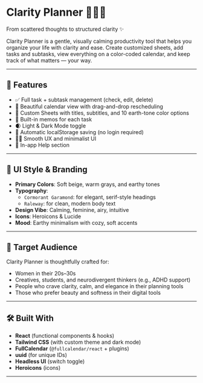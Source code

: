 # Clarity Planner 🧘‍♀️📅  
From scattered thoughts to structured clarity ✨

Clarity Planner is a gentle, visually calming productivity tool that helps you organize your life with clarity and ease. Create customized sheets, add tasks and subtasks, view everything on a color-coded calendar, and keep track of what matters — your way.

---

## 🌟 Features

- ✅ Full task + subtask management (check, edit, delete)
- 📆 Beautiful calendar view with drag-and-drop rescheduling
- 🧩 Custom Sheets with titles, subtitles, and 10 earth-tone color options
- 📝 Built-in memos for each task
- 🌒 Light & Dark Mode toggle
- 💾 Automatic localStorage saving (no login required)
- 🧘‍♀️ Smooth UX and minimalist UI
- 📘 In-app Help section

---

## 🎨 UI Style & Branding

- **Primary Colors**: Soft beige, warm grays, and earthy tones  
- **Typography**:  
  - `Cormorant Garamond`: for elegant, serif-style headings  
  - `Raleway`: for clean, modern body text  
- **Design Vibe**: Calming, feminine, airy, intuitive  
- **Icons**: Heroicons & Lucide  
- **Mood**: Earthy minimalism with cozy, soft accents

---

## 🎯 Target Audience

Clarity Planner is thoughtfully crafted for:

- Women in their 20s–30s  
- Creatives, students, and neurodivergent thinkers (e.g., ADHD support)  
- People who crave clarity, calm, and elegance in their planning tools  
- Those who prefer beauty and softness in their digital tools  

---

## 🛠 Built With

- **React** (functional components & hooks)
- **Tailwind CSS** (with custom theme and dark mode)
- **FullCalendar** (`@fullcalendar/react` + plugins)
- **uuid** (for unique IDs)
- **Headless UI** (switch toggle)
- **Heroicons** (icons)

---




